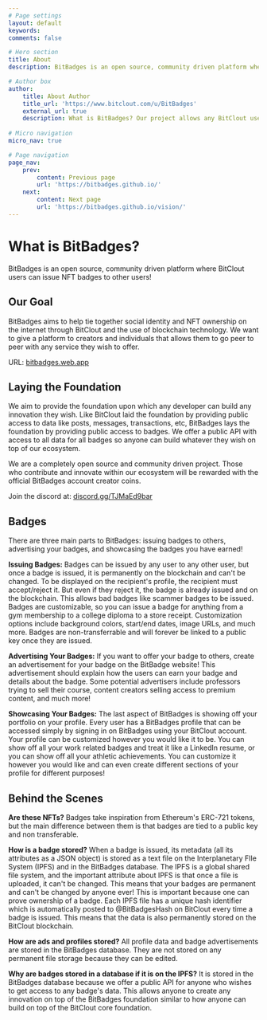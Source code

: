 ```yaml
---
# Page settings
layout: default
keywords:
comments: false

# Hero section
title: About
description: BitBadges is an open source, community driven platform where BitClout users can issue NFT badges to other users!

# Author box
author:
    title: About Author
    title_url: 'https://www.bitclout.com/u/BitBadges'
    external_url: true
    description: What is BitBadges? Our project allows any BitClout user to associate with any other user(s) through a NFT that is linked to the recipient's public key (no selling it). So once you earn a badge, no one can take it way from you!
    
# Micro navigation
micro_nav: true

# Page navigation
page_nav:
    prev:
        content: Previous page
        url: 'https://bitbadges.github.io/'
    next:
        content: Next page
        url: 'https://bitbadges.github.io/vision/'
---
```

# What is BitBadges?
BitBadges is an open source, community driven platform where BitClout users can issue NFT badges to other users!

## Our Goal
BitBadges aims to help tie together social identity and NFT ownership on the internet through BitClout and the use of blockchain technology. We want to give a platform to creators and individuals that allows them to go peer to peer with any service they wish to offer. 

URL: [bitbadges.web.app](https://bitbadges.web.app/)

## Laying the Foundation
We aim to provide the foundation upon which any developer can build any innovation they wish. Like BitClout laid the foundation by providing public access to data like posts, messages, transactions, etc, BitBadges lays the foundation by providing public access to badges. We offer a public API with access to all data for all badges so anyone can build whatever they wish on top of our ecosystem.

We are a completely open source and community driven project. Those who contribute and innovate within our ecosystem will be rewarded with the official BitBadges account creator coins.

Join the discord at: [discord.gg/TJMaEd9bar](discord.gg/TJMaEd9bar)

## Badges
There are three main parts to BitBadges: issuing badges to others, advertising your badges, and showcasing the badges you have earned!

**Issuing Badges:** Badges can be issued by any user to any other user, but once a badge is issued, it is permanently on the blockchain and can't be changed. To be displayed on the recipient's profile, the recipient must accept/reject it. But even if they reject it, the badge is already issued and on the blockchain. This allows bad badges like scammer badges to be issued. Badges are customizable, so you can issue a badge for anything from a gym membership to a college diploma to a store receipt. Customization options include background colors, start/end dates, image URLs, and much more. Badges are non-transferrable and will forever be linked to a public key once they are issued. 

**Advertising Your Badges:** If you want to offer your badge to others, create an advertisement for your badge on the BitBadge website! This advertisement should explain how the users can earn your badge and details about the badge. Some potential advertisers include professors trying to sell their course, content creators selling access to premium content, and much more!

**Showcasing Your Badges:** The last aspect of BitBadges is showing off your portfolio on your profile. Every user has a BitBadges profile that can be accessed simply by signing in on BitBadges using your BitClout account. Your profile can be customized however you would like it to be. You can show off all your work related badges and treat it like a LinkedIn resume, or you can show off all your athletic achievements. You can customize it however you would like and can even create different sections of your profile for different purposes!

## Behind the Scenes
**Are these NFTs?** Badges take inspiration from Ethereum's ERC-721 tokens, but the main difference between them is that badges are tied to a public key and non transferable.

**How is a badge stored?** When a badge is issued, its metadata (all its attributes as a JSON object) is stored as a text file on the Interplanetary FIle System (IPFS) and in the BitBadges database. The IPFS is a global shared file system, and the important attribute about IPFS is that once a file is uploaded, it can't be changed. This means that your badges are permanent and can't be changed by anyone ever! This is important because one can prove ownership of a badge. Each IPFS file has a unique hash identifier which is automatically posted to @BitBadgesHash on BitClout every time a badge is issued. This means that the data is also permanently stored on the BitClout blockchain.

**How are ads and profiles stored?** All profile data and badge advertisements are stored in the BitBadges database. They are not stored on any permanent file storage because they can be edited.

**Why are badges stored in a database if it is on the IPFS?** It is stored in the BitBadges database because we offer a public API for anyone who wishes to get access to any badge's data. This allows anyone to create any innovation on top of the BitBadges foundation similar to how anyone can build on top of the BitClout core foundation. 
